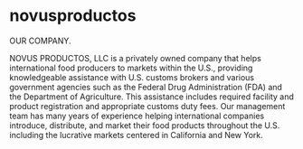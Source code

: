 # novusproductos
OUR COMPANY.

NOVUS PRODUCTOS, LLC is a privately owned company that helps international food producers to markets within the U.S., providing knowledgeable assistance with U.S. customs brokers and various government agencies such as the Federal Drug Administration (FDA) and the Department of Agriculture.  This assistance includes required facility and product registration and appropriate customs duty fees.
Our management team has many years of experience helping international companies introduce, distribute, and market their food products throughout the U.S. including the lucrative markets centered in California and New York.
